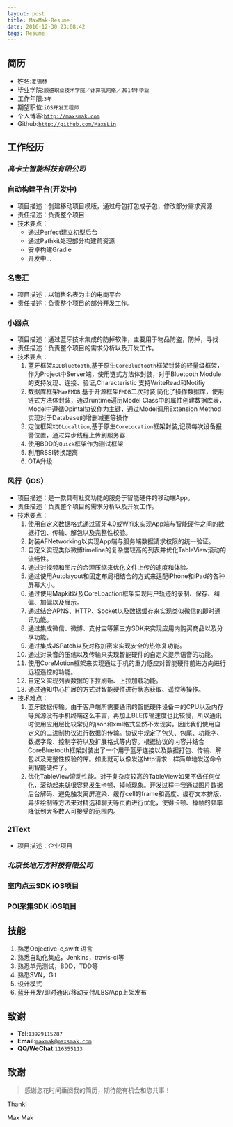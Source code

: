 ```yaml
---
layout: post
title: MaxMak-Resume
date: 2016-12-30 23:08:42
tags: Resume
---
```

## 简历

* 姓名:`麦锡林`
* 毕业学院:`顺德职业技术学院／计算机网络／2014年毕业`
* 工作年限:`3年`
* 期望职位:`iOS开发工程师`
* 个人博客:[`http://maxsmak.com`](http://maxsmak.com)
* Github:[`http://github.com/MaxsLin`](http://github.com/MaxsLin)

## 工作经历
### *高卡士智能科技有限公司*

### 自动构建平台(开发中)
* 项目描述：创建移动项目模版，通过母包打包成子包，修改部分需求资源
* 责任描述：负责整个项目
* 技术要点：
  * 通过Perfect建立初型后台
  * 通过Pathkit处理部分构建前资源
  * 安卓构建Gradle
  * 开发中...

### 名表汇
* 项目描述：以销售名表为主的电商平台
* 责任描述：负责整个项目的部分开发工作。

### 小器点
* 项目描述：通过蓝牙技术集成的防掉软件，主要用于物品防盗，防掉，寻找
* 责任描述：负责整个项目的需求分析以及开发工作。
* 技术要点：
  1. 蓝牙框架`XQDBluetooth`,基于原生`CoreBluetooth`框架封装的轻量级框架，作为Project中Server端，使用链式方法体封装，对于Bluetooth Module的支持发现、连接、验证,Characteristic 支持WriteRead和Notifiy
  2. 数据库框架`MaxFMDB`,基于开源框架`FMDB`二次封装,简化了操作数据库，使用链式方法体封装，通过runtime遍历Model Class中的属性创建数据库表，Model中遵循Opintal协议作为主键，通过Model调用Extension Method 实现对于Database的增删减更等操作
  3. 定位框架`XQDLocaltion`,基于原生`CoreLocation`框架封装,记录每次设备报警位置，通过异步线程上传到服务器
  4. 使用BDD的`Quick`框架作为测试框架
  5. 利用RSSI转换距离
  6. OTA升级  

### 风行（iOS）
* 项目描述：是一款具有社交功能的服务于智能硬件的移动端App。
* 责任描述：负责整个项目的需求分析以及开发工作。
* 技术要点：
  1. 使用自定义数据格式通过蓝牙4.0或Wifi来实现App端与智能硬件之间的数据打包、传输、解包以及完整性校验。
  2. 封装AFNetworking以实现App端与服务端数据请求权限的统一验证。
  3. 自定义实现类似微博timeline的复杂度较高的列表并优化TableView滚动的流畅性。
  4. 通过对视频和图片的合理压缩来优化文件上传的速度和体验。
  5. 通过使用Autolayout和固定布局相结合的方式来适配iPhone和iPad的各种屏幕大小。
  6. 通过使用Mapkit以及CoreLoaction框架实现用户轨迹的录制、保存、纠偏、加偏以及展示。
  7. 通过结合APNS、HTTP、Socket以及数据缓存来实现类似微信的即时通讯功能。
  8. 通过集成微信、微博、支付宝等第三方SDK来实现应用内购买商品以及分享功能。
  9. 通过集成JSPatch以及对称加密来实现安全的热修复功能。
  10. 通过对录音的压缩以及传输来实现智能硬件的自定义提示语音的功能。
  11. 使用CoreMotion框架来实现通过手机的重力感应对智能硬件前进方向进行远程遥控的功能。
  12. 自定义实现列表数据的下拉刷新、上拉加载功能。
  13. 通过通知中心扩展的方式对智能硬件进行状态获取、遥控等操作。
* 技术难点：
  1. 蓝牙数据传输。由于客户端所需要通讯的智能硬件设备中的CPU以及内存等资源没有手机终端这么丰富，再加上BLE传输速度也比较慢，所以通讯时使用应用层比较常见的json和xml格式显然不太现实。因此我们使用自定义的二进制协议进行数据的传输。协议中规定了包头、包尾、功能字、数据字段、控制字符以及扩展格式等内容。根据协议的内容并结合CoreBluetooth框架封装出了一个用于蓝牙连接以及数据打包、传输、解包以及完整性校验的库。如此就可以像发送http请求一样简单地发送命令到智能硬件了。
  2. 优化TableView滚动性能。对于复杂度较高的TableView如果不做任何优化，滚动起来就很容易发生卡顿、掉帧现象。开发过程中我通过图片数据后台解码、避免触发离屏渲染、缓存cell的frame和高度、缓存文本排版、异步绘制等方法来对精选和聊天等页面进行优化，使得卡顿、掉帧的频率降低到大多数人可接受的范围内。

### 21Text
* 项目描述：企业项目

### *北京长地万方科技有限公司*
### 室内点云SDK iOS项目
### POI采集SDK iOS项目

## 技能
1. 熟悉Objective-c,swift 语言
2. 熟悉自动化集成，Jenkins，travis-ci等
3. 熟悉单元测试，BDD，TDD等
4. 熟悉SVN，Git
5. 设计模式
6. 蓝牙开发/即时通讯/移动支付/LBS/App上架发布




## 致谢
* **Tel**:`13929115287`
* **Email**:[`maxmak@maxsmak.com`](mailto:maxmak@maxsmak.com) 
* **QQ/WeChat**:`116355113`

##  致谢
>感谢您花时间垂阅我的简历，期待能有机会和您共事！

Thank!

Max Mak